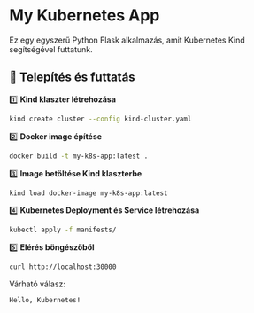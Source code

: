 # My Kubernetes App

Ez egy egyszerű Python Flask alkalmazás, amit Kubernetes Kind segítségével futtatunk.

## 🚀 Telepítés és futtatás

1️⃣ **Kind klaszter létrehozása**  
```sh
kind create cluster --config kind-cluster.yaml
```

2️⃣ **Docker image építése**  
```sh
docker build -t my-k8s-app:latest .
```

3️⃣ **Image betöltése Kind klaszterbe**  
```sh
kind load docker-image my-k8s-app:latest
```

4️⃣ **Kubernetes Deployment és Service létrehozása**  
```sh
kubectl apply -f manifests/
```

5️⃣ **Elérés böngészőből**  
```sh
curl http://localhost:30000
```
Várható válasz:  
```
Hello, Kubernetes!
```
